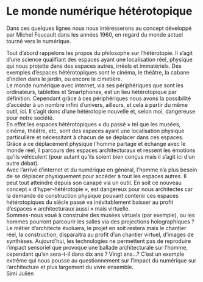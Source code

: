 <html>

 <h1>  Le monde numérique hétérotopique </h1>


<body>
  Dans ces quelques lignes nous nous intéresserons au concept développé par Michel Foucault dans les années 1960, en regard du monde actuel tourné vers le numérique.
  <br>

Tout d’abord rappelons les propos du philosophe sur l’hétérotopie. Il s’agit d’une science qualifiant des espaces ayant une localisation réel, physique qui nous projette dans des espaces autres, irréels et immatériels. Des exemples d’espaces hétérotopiques sont le cinéma, le théâtre, la cabane d’indien dans le jardin, ou encore le cimetière.
<br>
Le monde numérique avec internet, via ses périphériques que sont les ordinateurs, tablettes et Smartphones, est un lieu hétérotopique par définition. Cependant grâce à ces périphériques nous avons la possibilité d’accéder à un nombre infini d’univers, ailleurs, et cela à partir du même outil, ici.
Il s’agit donc d’une hétérotopie nouvelle et, selon moi, dangereuse pour notre société. 
<br>
En effet les espaces hétérotopiques « du passé » tel que les musées, cinéma, théâtre, etc, sont des espaces ayant une localisation physique particulière et nécessitant à chacun de se déplacer dans ces espaces. Grâce à ce déplacement physique l’homme partage et échange avec le monde réel, il parcours des espaces architecturaux et ressent les émotions qu’ils véhiculent (pour autant qu’ils soient bien conçus mais il s’agit ici d’un autre débat). 
<br>
Avec l’arrivé d’internet et du numérique en général, l’homme n’a plus besoin de se déplacer physiquement pour accéder à tout les espaces autres. Il peut tout atteindre depuis son canapé via un outil. En soit ce nouveau concept « d’hyper-hétérotopie », est dangereux pour nous architectes car la demande de construction physique pouvant contenir ces espaces hétérotopiques du siècle passé va inévitablement baisser au profit d’espaces « architecturaux aussi » mais virtuelle. 
<br>
Sommes-nous voué à construire des musées virtuels (par exemple), ou les hommes pourront parcourir les salles via des projections holographiques ?  Le métier d’architecte évoluera, le projet en soit restera mais le chantier réel, la construction, disparaitra au profit d’un chantier virtuel, d’images de synthèses. Aujourd’hui, les technologies ne permettent pas de reproduire l’impact sensoriel que provoque une ballade architecturale sur l’homme, cependant qu’en sera-t-il dans dix ans ? Vingt ans…?
C’est un exemple extrême qui nous pousse au questionnement sur l’impact du numérique sur l’architecture et plus largement du vivre ensemble.
   <br>
 Simi Julien
</body>

</html>
